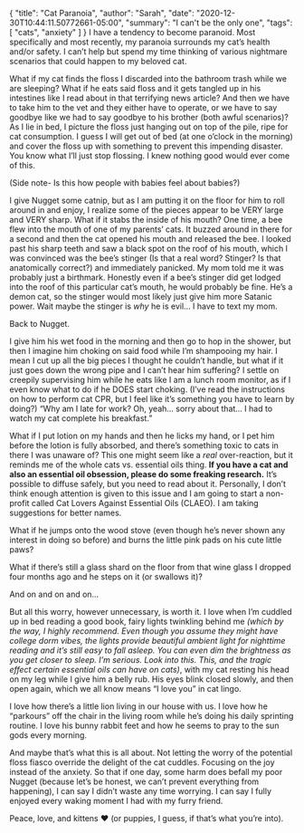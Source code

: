 {
    "title": "Cat Paranoia",
    "author": "Sarah",
    "date": "2020-12-30T10:44:11.50772661-05:00",
    "summary": "I can't be the only one",
    "tags": [
        "cats",
        "anxiety"
    ]
}
I have a tendency to become paranoid. Most specifically and most
recently, my paranoia surrounds my cat’s health and/or safety. I can’t
help but spend my time thinking of various nightmare scenarios that
could happen to my beloved cat.

What if my cat finds the floss I discarded into the bathroom trash while
we are sleeping? What if he eats said floss and it gets tangled up in
his intestines like I read about in that terrifying news article? And
then we have to take him to the vet and they either have to operate, or
we have to say goodbye like we had to say goodbye to his brother (both
awful scenarios)? As I lie in bed, I picture the floss just hanging out
on top of the pile, ripe for cat consumption. I guess I will get out of
bed (at one o’clock in the morning) and cover the floss up with
something to prevent this impending disaster. You know what I’ll just
stop flossing. I knew nothing good would ever come of this.

(Side note- Is this how people with babies feel about babies?)

I give Nugget some catnip, but as I am putting it on the floor for him
to roll around in and enjoy, I realize some of the pieces appear to be
VERY large and VERY sharp. What if it stabs the inside of his mouth? One
time, a bee flew into the mouth of one of my parents’ cats. It buzzed
around in there for a second and then the cat opened his mouth and
released the bee. I looked past his sharp teeth and saw a black spot on
the roof of his mouth, which I was convinced was the bee’s stinger (Is
that a real word? Stinger? Is that anatomically correct?) and
immediately panicked. My mom told me it was probably just a birthmark.
Honestly even if a bee’s stinger did get lodged into the roof of this
particular cat’s mouth, he would probably be fine. He’s a demon cat, so
the stinger would most likely just give him more Satanic power. Wait
maybe the stinger is *why* he is evil… I have to text my mom.

Back to Nugget.

I give him his wet food in the morning and then go to hop in the shower,
but then I imagine him choking on said food while I’m shampooing my
hair. I mean I cut up all the big pieces I thought he couldn’t handle,
but what if it just goes down the wrong pipe and I can’t hear him
suffering? I settle on creepily supervising him while he eats like I am
a lunch room monitor, as if I even know what to do if he DOES start
choking. (I’ve read the instructions on how to perform cat CPR, but I
feel like it’s something you have to learn by doing?) “Why am I late for
work? Oh, yeah… sorry about that… I had to watch my cat complete his
breakfast.”

What if I put lotion on my hands and then he licks my hand, or I pet him
before the lotion is fully absorbed, and there’s something toxic to cats
in there I was unaware of? This one might seem like a *real*
over-reaction, but it reminds me of the whole cats vs. essential oils
thing. **If you have a cat and also an essential oil obsession, please
do some freaking research.** It’s possible to diffuse safely, but you
need to read about it. Personally, I don’t think enough attention is
given to this issue and I am going to start a non-profit called Cat
Lovers Against Essential Oils (CLAEO). I am taking suggestions for
better names.

What if he jumps onto the wood stove (even though he’s never shown any
interest in doing so before) and burns the little pink pads on his cute
little paws?

What if there’s still a glass shard on the floor from that wine glass I
dropped four months ago and he steps on it (or swallows it)?

And on and on and on…

But all this worry, however unnecessary, is worth it. I love when I’m
cuddled up in bed reading a good book, fairy lights twinkling behind me
*(which by the way, I highly recommend. Even though you assume they
might have college dorm vibes, the lights provide beautiful ambient
light for nighttime reading and it’s still easy to fall asleep. You can
even dim the brightness as you get closer to sleep. I’m serious. Look
into this. This, and the tragic effect certain essential oils can have
on cats)*, with my cat resting his head on my leg while I give him a
belly rub. His eyes blink closed slowly, and then open again, which we
all know means “I love you” in cat lingo.

I love how there’s a little lion living in our house with us. I love how
he “parkours” off the chair in the living room while he’s doing his
daily sprinting routine. I love his bunny rabbit feet and how he seems
to pray to the sun gods every morning.

And maybe that’s what this is all about. Not letting the worry of the
potential floss fiasco override the delight of the cat cuddles. Focusing
on the joy instead of the anxiety. So that if one day, some harm does
befall my poor Nugget (because let’s be honest, we can’t prevent
everything from happening), I can say I didn’t waste any time worrying.
I can say I fully enjoyed every waking moment I had with my furry
friend.

Peace, love, and kittens :heart: (or puppies, I guess, if that’s what
you’re into).
